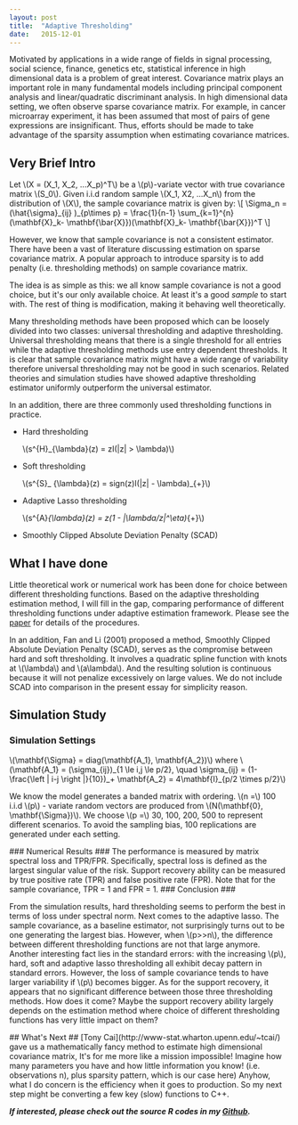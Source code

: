 ```yaml
---
layout: post
title:  "Adaptive Thresholding"
date:   2015-12-01
---
```

Motivated by applications in a wide range of fields in signal processing, social science, finance, genetics etc, statistical inference in high dimensional data is a problem of great
interest. Covariance matrix plays an important role in many fundamental models including
principal component analysis and linear/quadratic discriminant analysis. In high dimensional
data setting, we often observe sparse covariance matrix. For example, in cancer microarray experiment,
it has been assumed that most of pairs of gene expressions are insignificant. Thus, efforts
should be made to take advantage of the sparsity assumption when estimating covariance matrices.

## Very Brief Intro ##
<p>
Let \(X = (X_1, X_2, ...X_p)^T\) be a \(p\)-variate vector with true covariance matrix \(S_0\). Given i.i.d random
sample \(X_1, X2, ...X_n\) from the distribution of \(X\), the sample covariance matrix is given by:
\[
\Sigma_n = (\hat{\sigma}_{ij} )_{p\times p} = \frac{1}{n-1} \sum_{k=1}^{n} (\mathbf{X}_k- \mathbf{\bar{X}})(\mathbf{X}_k- \mathbf{\bar{X}})^T
\]
</p>
However, we know that sample covariance is not a consistent estimator. There have been a vast of literature discussing estimation on sparse covariance matrix. A popular approach to introduce sparsity is to add penalty (i.e. thresholding methods) on sample covariance matrix. 

The idea is as simple as this: we all know sample covariance is not a good choice, but it's our only available choice. At least it's a good *sample* to start with. The rest of thing is modification, making it behaving well theoretically. 

Many thresholding methods have been proposed which can be loosely divided into two classes: universal thresholding and adaptive thresholding. Universal thresholding means that there is a single threshold for all entries while the adaptive thresholding methods use entry dependent thresholds. It is clear that sample covariance matrix might have a wide range of
variability therefore universal thresholding may not be good in such scenarios. Related theories and simulation studies have showed adaptive thresholding estimator uniformly outperform the universal estimator.

In an addition, there are three commonly used thresholding functions in practice.

- Hard thresholding <p> \\(s^{H}_{\lambda}(z) = zI(|z| > \lambda)\\) </p>
- Soft thresholding <p> \\(s^{S}_ {\lambda}(z) = sign(z)I(|z| - \lambda)_{+}\\)</p>
- Adaptive Lasso thresholding <p> \\(s^{A}_{\lambda}(z) = z(1 - |\lambda/z|^\eta)_{+}\\)</p>

- Smoothly Clipped Absolute Deviation Penalty (SCAD)

## What I have done ##
Little theoretical work or numerical work has been done for choice between
different thresholding functions. Based on the adaptive thresholding estimation method, I will fill in the gap, comparing performance of different thresholding functions under adaptive estimation framework. Please see the [paper](http://arxiv.org/pdf/1102.2237.pdf) for details of the procedures. 
<p> In an addition, Fan and Li (2001) proposed a method, Smoothly Clipped Absolute Deviation Penalty (SCAD), serves as the compromise between hard and soft thresholding. It involves a quadratic spline function with knots at \(\lambda\) and \(a\lambda\). And the resulting solution is continuous because it will not penalize excessively on large values. We do not include SCAD into comparison in the present essay for simplicity reason. </p>

## Simulation Study ##
### Simulation Settings ###
<p>
\(\mathbf{\Sigma} = diag(\mathbf{A_1}, \mathbf{A_2})\) where 
\(\mathbf{A_1} = (\sigma_{ij})_{1 \le i,j \le p/2}, \quad \sigma_{ij} = (1- \frac{\left | i-j \right |}{10})_+ 
\mathbf{A_2} = 4\mathbf{I}_{p/2 \times p/2}\)
</p>
<p>
We know the model generates a banded matrix with ordering. 
\(n =\) 100 i.i.d \(p\) - variate random vectors are produced from \(N(\mathbf{0}, \mathbf{\Sigma})\). We choose \(p =\) 30, 100, 200, 500 to represent different scenarios. To avoid the sampling bias, 100 replications are generated under each setting.
</p>
### Numerical Results ###
The performance is measured by matrix spectral loss and TPR/FPR. Specifically, spectral loss is defined as the largest singular value of the risk.
Support recovery ability can be measured by true positive rate (TPR) and false positive rate (FPR). Note that for the sample covariance, TPR = 1 and FPR = 1.
### Conclusion ###
<p>
From the simulation results, hard thresholding seems to perform the best in terms of loss under
spectral norm. Next comes to the adaptive lasso. The sample covariance, as a baseline estimator,
not surprisingly turns out to be one generating the largest bias. However, when \(p>>n\), the
difference between different thresholding functions are not that large anymore. Another interesting
fact lies in the standard errors: with the increasing \(p\), hard, soft and adaptive lasso thresholding
all exhibit decay pattern in standard errors. However, the loss of sample covariance tends to have
larger variability if \(p\) becomes bigger. As for the support recovery, it appears that no significant
difference between those three thresholding methods. How does it come? Maybe the support recovery ability largely depends on the estimation method where choice of different thresholding functions has very little impact on them?
</p>
## What's Next ##
[Tony Cai](http://www-stat.wharton.upenn.edu/~tcai/) gave us a mathematically fancy method to estimate high dimensional covariance matrix, It's for me more like a mission impossible! Imagine how many parameters you have and how little information you know! (i.e. observations n), plus sparsity pattern, which is our case here) Anyhow, what I do concern is the efficiency when it goes to production. So my next step might be converting a few key (slow) functions to C++.

***If interested, please check out the source R codes in my [Github](https://github.com/HongleiXie/adaptive-thresholding.git).***


